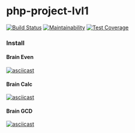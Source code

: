 # php-project-lvl1

[![Build Status](https://travis-ci.org/aemethLVX/php-project-lvl1.svg?branch=master)](https://travis-ci.org/aemethLVX/php-project-lvl1)
[![Maintainability](https://api.codeclimate.com/v1/badges/2bad5ae082e3c9f4d713/maintainability)](https://codeclimate.com/github/aemethLVX/php-project-lvl1/maintainability)
[![Test Coverage](https://api.codeclimate.com/v1/badges/2bad5ae082e3c9f4d713/test_coverage)](https://codeclimate.com/github/aemethLVX/php-project-lvl1/test_coverage)

### Install

#### Brain Even
[![asciicast](https://asciinema.org/a/Dk4sBgCdOnKlwmDjs2OLY74fC.svg)](https://asciinema.org/a/Dk4sBgCdOnKlwmDjs2OLY74fC)

#### Brain Calc
[![asciicast](https://asciinema.org/a/240molpPlfMjpir0Q8Gz7x4JA.svg)](https://asciinema.org/a/240molpPlfMjpir0Q8Gz7x4JA)

#### Brain GCD
[![asciicast](https://asciinema.org/a/r7XQ1hRAy8qnxe4jOgEFmif41.svg)](https://asciinema.org/a/r7XQ1hRAy8qnxe4jOgEFmif41)